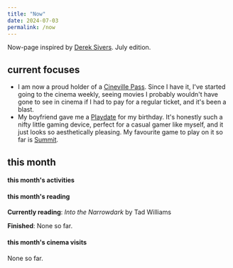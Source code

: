 ```yaml
---
title: "Now"
date: 2024-07-03
permalink: /now
---
```

Now-page inspired by <a href="https://sive.rs/nowff">Derek Sivers</a>. July edition.

## current focuses
- I am now a proud holder of a <a href="https://cinevillepass.be/en-BE" target="_blank">Cineville Pass</a>. Since I have it, I've started going to the cinema weekly, seeing movies I probably wouldn't have gone to see in cinema if I had to pay for a regular ticket, and it's been a blast.
- My boyfriend gave me a <a href="https://play.date/" target="_blank">Playdate</a> for my birthday. It's honestly such a nifty little gaming device, perfect for a casual gamer like myself, and it just looks so aesthetically pleasing. My favourite game to play on it so far is <a href="https://play.date/games/summit/" target="_blank">Summit</a>.

## this month
#### this month's activities

#### this month's reading
**Currently reading**: *Into the Narrowdark* by Tad Williams

**Finished**: 
None so far.

#### this month's cinema visits
None so far.
